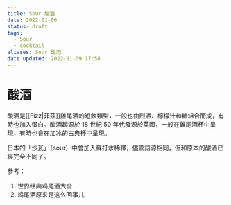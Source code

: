 ```yaml
---
title: Sour 酸酒
date: 2022-01-06
status: draft
tags:
  - Sour
  - cocktail
aliases: Sour 酸酒
date updated: 2022-01-09 17:58
---
```


# 酸酒

酸酒是[[Fizz|菲茲]]雞尾酒的短飲類型，一般也由烈酒、檸檬汁和糖組合而成，有時也加入蛋白。酸酒起源於 18 世紀 50 年代發源於英國，一般在雞尾酒杯中呈現，有時也會在加冰的古典杯中呈現。

日本的「沙瓦」（sour）中會加入蘇打水稀釋，儘管語源相同，但和原本的酸酒已經完全不同了。

參考：

1. 世界经典鸡尾酒大全
2. 鸡尾酒原来是这么回事儿
